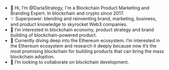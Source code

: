 - 👋 Hi, I’m @DariaStrategy, I'm a Blockchain Product Marketing and Branding Expert. In blockchain and crypto since 2017. 
- ✨ Superpower: blending and reinventing brand, marketing, business, and product knowledge to skyrocket Web3 companies.
- 👀 I’m interested in blockchain economy, product strategy and brand building of blockchain-powered product.
- 🌱 Currently diving deep into the Ethereum ecosystem. I’m interested in the Ethereum ecosystem and research it deeply because now it’s the most promising blockchain for building products that can bring the mass blockchain adoption.
- 💞️ I’m looking to collaborate on blockchain development.
